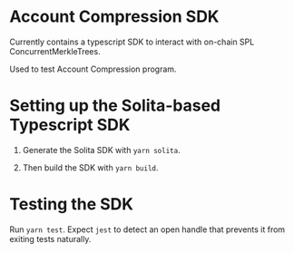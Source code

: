 # Account Compression SDK

Currently contains a typescript SDK to interact with on-chain SPL ConcurrentMerkleTrees.

Used to test Account Compression program.

# Setting up the Solita-based Typescript SDK

1. Generate the Solita SDK with `yarn solita`.

2. Then build the SDK with `yarn build`.

# Testing the SDK

Run `yarn test`. Expect `jest` to detect an open handle that prevents it from exiting tests naturally.